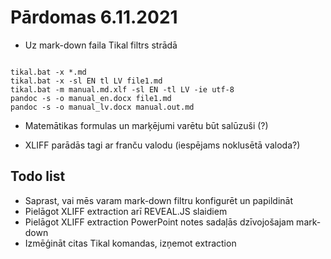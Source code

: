 # Pārdomas 6.11.2021

* Uz mark-down faila Tikal filtrs strādā

```

tikal.bat -x *.md
tikal.bat -x -sl EN tl LV file1.md 
tikal.bat -m manual.md.xlf -sl EN -tl LV -ie utf-8
pandoc -s -o manual_en.docx file1.md
pandoc -s -o manual_lv.docx manual.out.md

```

* Matemātikas formulas un marķējumi varētu būt salūzuši (?)

* XLIFF parādās tagi ar franču valodu (iespējams noklusētā valoda?)

## Todo list

* Saprast, vai mēs varam mark-down filtru konfigurēt un papildināt
* Pielāgot XLIFF extraction arī REVEAL.JS slaidiem
* Pielāgot XLIFF extraction PowerPoint notes sadaļās dzīvojošajam mark-down
* Izmēģināt citas Tikal komandas, izņemot extraction 
